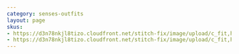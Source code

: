 ```yaml
---
category: senses-outfits
layout: page
skus:
- https://d3n78nkjl8tizo.cloudfront.net/stitch-fix/image/upload/c_fit,h_720,w_862/v1675728609/rn89apbbqwzsnqygfuux.jpg
- https://d3n78nkjl8tizo.cloudfront.net/stitch-fix/image/upload/c_fit,h_720,w_862/v1683286586/r4xvpaag5gsamkkyiu8u.jpg
---
```


